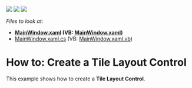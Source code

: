 <!-- default badges list -->
![](https://img.shields.io/endpoint?url=https://codecentral.devexpress.com/api/v1/VersionRange/128654161/13.2.5%2B)
[![](https://img.shields.io/badge/Open_in_DevExpress_Support_Center-FF7200?style=flat-square&logo=DevExpress&logoColor=white)](https://supportcenter.devexpress.com/ticket/details/T201415)
[![](https://img.shields.io/badge/📖_How_to_use_DevExpress_Examples-e9f6fc?style=flat-square)](https://docs.devexpress.com/GeneralInformation/403183)
<!-- default badges end -->
<!-- default file list -->
*Files to look at*:

* **[MainWindow.xaml](./CS/WpfApplication12/MainWindow.xaml) (VB: [MainWindow.xaml](./VB/WpfApplication12/MainWindow.xaml))**
* [MainWindow.xaml.cs](./CS/WpfApplication12/MainWindow.xaml.cs) (VB: [MainWindow.xaml.vb](./VB/WpfApplication12/MainWindow.xaml.vb))
<!-- default file list end -->
# How to: Create a Tile Layout Control


<p>This example shows how to create a <strong>Tile Layout Control</strong>.</p>

<br/>


